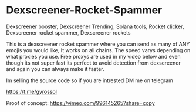 # Dexscreener-Rocket-Spammer
Dexscreener booster, Dexscreener Trending, Solana tools, Rocket clicker, Dexscreener rocket spammer, Dexscreener rockets


This is a dexscreener rocket spammer where you can send as many of ANY emojis you would like, It works on all chains. The speed varys depending on what proxies you use. Free proxys are used in my video below and even though its not super fast its perfect to avoid detection from dexscreener and again you can always make it faster.

Im selling the source code so if you are intrested DM me on telegram

https://t.me/gyrossol


Proof of concept:
https://vimeo.com/996145265?share=copy
